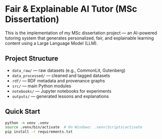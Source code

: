 # Fair & Explainable AI Tutor (MSc Dissertation)

This is the implementation of my MSc dissertation project — an AI-powered tutoring system
that generates personalized, fair, and explainable learning content using a Large Language Model (LLM).

## Project Structure
- `data_raw/` — raw datasets (e.g., CommonLit, Gutenberg)
- `data_processed/` — cleaned and tagged datasets
- `rdf/` — RDF metadata and provenance graphs
- `src/` — main Python modules
- `notebooks/` — Jupyter notebooks for experiments
- `outputs/` — generated lessons and explanations

## Quick Start
```bash
python -m venv .venv
source .venv/bin/activate  # On Windows: .venv\Scripts\activate
pip install -r requirements.txt